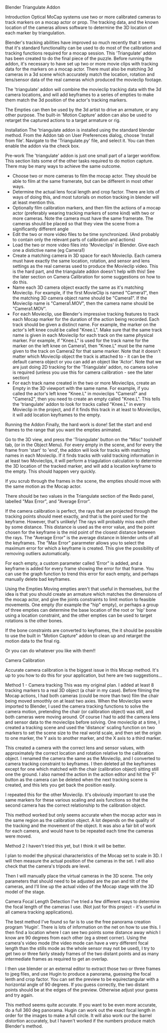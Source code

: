 Blender Triangulate Addon

Introduction
Optical MoCap systems use two or more calibrated cameras to track markers on a mocap actor or prop. The tracking data, and the known location of the cameras allows software to determine the 3D location of each marker by triangulation.

Blender's tracking abilities have improved so much recently that it seems that it's standard functionality can be used to do most of the calibration and tracking functions required for a mocap session. This 'Triangulate' addon has been created to do the final piece of the puzzle. Before running the addon, it's necessary to have set up two or more movie clips with tracking data for the markers on a mocap actor. There must also be matching 3d cameras in a 3d scene which accurately match the location, rotation and lens/sensor data of the real cameras which produced the movieclip footage. 

The 'triangulate' addon will combine the movieclip tracking data with the 3d camera locations, and will add keyframes to a series of empties to make them match the 3d position of the actor's tracking markers.

The Empties can then be used by the 3d artist to drive an armature, or any other purpose. The built-in 'Motion Capture' addon can also be used to retarget the captured actions to a target armature or rig.


Installation
The 'triangulate addon is installed using the standard blender method. From the Addon tab on User Preferences dialog, choose 'Install from file'. Navigate to the 'Triangulate.py' file, and select it. You can then enable the addon via the check box.

Pre-work
The 'triangulate' addon is just one small part of a larger workflow. This section lists some of the other tasks required to do motion capture. There may be many ways to achieve the same outcome.

- Choose two or more cameras to film the mocap actor. They should be able to film at the same framerate, but can be different in most other ways. 
- Determine the actual lens focal length and crop factor. There are lots of ways of doing this, and most tutorials on motion tracking in blender will at least mention this.
- Optionally film calibration markers, and then film the actions of a mocap actor (preferably wearing tracking markers of some kind) with two or more cameras. Note the camera must have the same framerate. The cameras should be placed so that they view the scene from a significantly different angle
- Edit the two or more video files to be time synchronized. (And probably to contain only the relevant parts of calibration and actions)
- Load the two or more video files into 'Movieclips' in Blender. Give each one a distictive name (eg Camera1)
- Create a matching camera in 3D space for each Movieclip. Each camera must have exactly the same location, rotation, and sensor and lens settings as the real cameras used to produce the Movieclip video. This is the hard part, and the triangulate addon doesn't help with this! See the later section on Camera Calibration for some suggestions on how to do this.
- Name each 3D camera object exactly the same as it's matching Movieclip. For example, if the first MovieClip is named "Camera1", then the matching 3D camera object name should be "Camera1". If the Movieclip name is "Camera1.MOV", then the camera name should be "Camera1.MOV".
- For each Movieclip, use Blender's impressive tracking features to track each Mocap marker for the duration of the action being recorded. Each track should be given a distinct name. For example, the marker on the actor's left knee could be called "Knee.L". Make sure that the same track name is given in each Movieclip for each track on the same physical marker. For example, if "Knee.L" is used for the track name for the marker on the left knee on Camera1, then "Knee.L" must be the name given to the track on Camera2 for that same marker. Note that it doesn't matter which Movieclip object the track is attached to - it can be the default camera object or you can add an object like 'Actor'.
Note that we are just doing 2D tracking for the 'Triangulate' addon, no camera solve is required (unless you use this for camera calibration - see the later section)
- For each track name created in the two or more Movieclips, create an Empty in the 3D viewport with the same name. For example, if you called the actor's left knee "Knee.L" in movieclips "Camera1" and "Camera2", then you need to create an empty called "Knee.L". This tells the 'triangulate' addon to look for tracks called "Knee.L" in every Movieclip in the project, and if it finds this track in at least to Movieclips, it will add location keyframes to the empty.

Running the Addon
Finally, the hard work is done! Set the start and end frames to the range that you want the empties animated.

Go to the 3D view, and press the 'Triangulate' button on the "Misc" toolshelf tab, (or in the Object Menu). For every empty in the scene, and for every the frame from 'start' to 'end', the addon will look for tracks with matching names in each Movieclip. If it finds tracks with valid tracking information in at least two Movieclips, it will perform a triagulation calculation to determine the 3D location of the tracked marker, and will add a location keyframe to the empty. This should happen very quickly.

If you scrub through the frames in the scene, the empties should move with the same motion as the Mocap actor.

There should be two values in the Triangulate section of the Redo panel, labelled "Max Error", and "Average Error".

If the camera calibration is perfect, the rays that are projected through the tracking points should meet exactly, and that is the point used for the keyframe. However, that's unlikely! The rays will probably miss each other by some distance. This distance is used as the error value, and the point chosen for the keyframe is the mid point of the closest distance between the rays. The "Average Error" is the average distance in blender units of all the keyframes. The "Max Error" pararmeter allows you to select the maximum error for which a keyframe is created. This give the possibility of removing outliers automatically.

For each empty, a custom parameter called 'Error" is added, and a keyframe is added for every frame showing the error for that frame. You can use the graph function to trend this error for each empty, and perhaps manually delete bad keyframes.

Using the Empties
Moving empties aren't that useful in themselves, but the idea is that you should create an armature which matches the dimensions of the mocap actor, and give the joints constraints to limit motion to feasible movements. One empty (for example the "hip" empty), or perhaps a group of three empties can determine the base location of the root or 'hip' bone using a location constraint, and the other empties can be used to target rotations is the other bones.

If the bone constraints are converted to keyframes, the it should be possible to use the built in "Motion Capture" addon to clean up and retarget the motion data to the final rig.

Or you can do whatever you like with them!!


Camera Calibration

Accurate camera calibration is the biggest issue in this Mocap method. It's up to you how to do this for your application, but here are two suggestions...

Method 1 - Camera tracking
This was my original plan. I added at least 8 tracking markers to a real 3D object (a chair in my case). Before filming the Mocap actions, I had both cameras (could be more than two) film the chair being moved smoothly on at least two axies.
When the Movieclips were imported to Blender, I used the camera tracking functions to solve the camera motion, pretending the chair (or calibration object) was still, and both cameras were moving around. Of course I had to add the camera lens and sensor data to the movieclips before solving. One movieclip at a time, I created a tracking scene and used the 'distance' scaling function on two markers to set the scene size to the real world scale, and then set the origin to one marker, the Y axis to another marker, and the X axis to a third marker. 

This created a camera with the correct lens and sensor values, with approximately the correct location and rotation relative to the calibration object. I renamed the camera the same as the Movieclip, and I converted to camera tracking constraint to keyframes. I then deleted all the keyframes except for one which matched with the chair (calibration object) sitting still one the ground. I also named the action in the action editor and hit the 'F' button as the camera can be deleted when the next tracking scene is created, and this lets you get back the position easily.

I repeated this for the other Movieclip. It's obviously important to use the same markers for these various scaling and axis functions so that the second camera has the correct relationship to the calibration object.

This method worked but only seems accurate when the mocap actor was in the same region as the calibration object. A lot depends on the quality of the tracking and the movement of the object. It was also a fair bit of work for each camera, and would have to be repeated each time the cameras were moved.

Method 2
I haven't tried this yet, but I think it will be better.

I plan to model the physical characteristics of the Mocap set to scale in 3D. I will then measure the actual position of the cameras in the set. I will also check that the camera's tripods are level.

Then I will manually place the virtual cameras in the 3D scene. The only parameters that should need to be adjusted are the pan and tilt of the cameras, and I'll line up the actual video of the Mocap stage with the 3D model of the stage.

Camera Focal Length Detection
I've tried a few different ways to determine the focal length of the cameras I use. (Not just for this project - it's useful in all camera tracking applications).

The best method I've found so far is to use the free panorama creation program 'Hugin'. There is lots of information on the net on how to use this. I then find a location where I can see two points some distance away which I know are 90 degrees from each other (eg a street corner). Using the camera's video mode (the video mode can have a very different focal length than the stills mode as the whole sensor may not be used), I try to get two or three fairly steady frames of the two distant points and as many intermediate frames as required to get an overlap.

I then use blender or an external editor to extract those two or three frames to jpeg files, and use Hugin to produce a panorama, guessing the focal lenth and crop factor. You can set the preview to be equirectangular with a horizontal 
angle of 90 degrees. If you guess correctly, the two distant points should be at the edges of the preview. Otherwise adjust your guess and try again.

This method seems quite accurate. If you want to be even more accurate, do a full 360 deg panorama. Hugin can work out the exact focal length in order for the images to make a full circle. It will also work our the barrel distortion accurately, but I haven't worked if the numbers produce match Blender's method.





